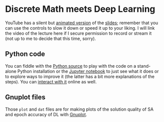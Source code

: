 # Discrete Math meets Deep Learning

YouTube has a silent but [animated version](https://youtu.be/lW_ExV1yGL8) of the
[slides](https://github.com/satuelisa/DiscreteMath/blob/master/demo/demo.pdf);
remember that you can use the controls to slow it down or speed it up
to your liking. I will link the video of the lecture here if I secure
permission to record or stream it (not up to me to decide that this
time, sorry).

## Python code

You can fiddle with the [Python
source](https://github.com/satuelisa/DiscreteMath/blob/master/demo/demo.py)
to play with the code on a stand-alone Python installation or the
[Jupyter
notebook](https://github.com/satuelisa/DiscreteMath/blob/master/demo/demo.ipynb)
to just see what it does or to explore ways to improve it (the latter
has a bit more explanations of the steps). You can [interact with
it](https://colab.research.google.com/github/satuelisa/DiscreteMath/blob/master/demo/demo.ipynb)
online as well.

## Gnuplot files

Those `plot` and `dat` files are for making plots of the solution quality
of SA and epoch accuracy of DL with [Gnuplot](http://gnuplot.sourceforge.net/).
